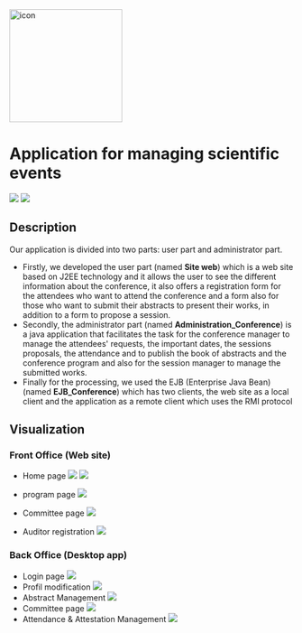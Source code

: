 <img src="images/icon.jpeg" alt="icon" width="200"/>

# Application for managing scientific events
![](https://img.shields.io/badge/JEE-EJB-orange) ![](https://img.shields.io/badge/Java-Swing-orange)

## Description
Our application is divided into two parts: user part and administrator part.
- Firstly, we developed the user part (named **Site web**) which is a web site based on J2EE technology and it allows the user to see the different information about the conference, it also offers a registration form for the attendees who want to attend the conference and a form also for those who want to submit their abstracts to present their works, in addition to a form to propose a session.
- Secondly, the administrator part (named **Administration_Conference**) is a java application that facilitates the task for the conference manager to manage the attendees' requests, the important dates, the sessions proposals, the attendance and to publish the book of abstracts and the conference program and also for the session manager to manage the submitted works.
- Finally for the processing, we used the EJB (Enterprise Java Bean)(named **EJB_Conference**) which has two clients, the web site as a local client and the application as a remote client which uses the RMI protocol

## Visualization
### Front Office (Web site)
- Home page 
![](images/1.png)
![](images/2.png)

- program page
![](images/3.png)

- Committee page
![](images/4.png)

- Auditor registration
![](images/5.png)

### Back Office (Desktop app)
- Login page 
![](images/6.png)
- Profil modification
![](images/7.png)
- Abstract Management
![](images/8.png)
- Committee page
![](images/9.png)
- Attendance & Attestation Management
![](images/10.png)